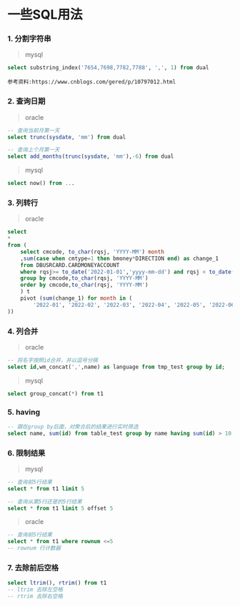 # 一些SQL用法



### 1. 分割字符串

> mysql

```sql
select substring_index('7654,7698,7782,7788', ',', 1) from dual
```

```
参考资料:https://www.cnblogs.com/gered/p/10797012.html
```

### 2. 查询日期

> oracle

```sql
-- 查询当前月第一天
select trunc(sysdate, 'mm') from dual

-- 查询上个月第一天
select add_months(trunc(sysdate, 'mm'),-6) from dual
```

> mysql

```sql
select now() from ...
```



### 3. 列转行

> oracle

```sql
select 
*
from (
    select cmcode, to_char(rqsj, 'YYYY-MM') month
    ,sum(case when cmtype=1 then bmoney*DIRECTION end) as change_1
    from DBUSRCARD.CARDMONEYACCOUNT
    where rqsj>= to_date('2022-01-01','yyyy-mm-dd') and rqsj < to_date('2023-01-   01','yyyy-mm-dd')
    group by cmcode,to_char(rqsj, 'YYYY-MM')
    order by cmcode,to_char(rqsj, 'YYYY-MM')
    ) t
	pivot (sum(change_1) for month in (
        '2022-01', '2022-02', '2022-03', '2022-04', '2022-05', '2022-06', '2022-07', '2022-08', '2022-09', '2022-10', '2022-11', '2022-12'
))
```

### 4. 列合并

> oracle

```sql
-- 将名字按照id合并，并以逗号分隔
select id,wm_concat(',',name) as language from tmp_test group by id;
```

> mysql

```sql
select group_concat(*) from t1
```



### 5. having

```sql
-- 跟在group by后面，对聚合后的结果进行实时筛选
select name, sum(id) from table_test group by name having sum(id) > 10 
```



### 6. 限制结果

> mysql

```sql
-- 查询前5行结果
select * from t1 limit 5

-- 查询从第5行还是的5行结果
select * from t1 limit 5 offset 5
```

> oracle

```sql
-- 查询前5行结果
select * from t1 where rownum <=5
-- rownum 行计数器
```



### 7. 去除前后空格

```sql
select ltrim(), rtrim() from t1
-- ltrim 去除左空格
-- rtrim 去除右空格
```

